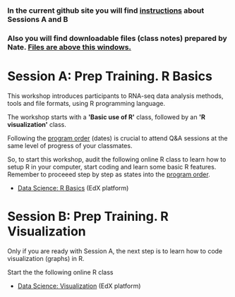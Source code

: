 ### In the current github site you will find <ins>instructions</ins> about Sessions A and B
### Also you will find downloadable files (class notes) prepared by Nate. <ins>Files are above this windows.</ins>

# Session A: Prep Training. R Basics

This workshop introduces participants to RNA-seq data analysis methods, tools and file formats, using R programming language.
 
The workshop starts with a **'Basic use of R'** class, followed by an **'R visualization'** class.  

Following the [program order](https://github.com/ibioChile/Transcriptomics-R-Workshop-public) (dates) is crucial to attend Q&A sessions at the same level of progress of your classmates.

So, to start this workshop, audit the following online R class to learn how to setup R in your computer, start coding and learn some basic R features.
Remember to proceeed step by step as states into the [program order](https://github.com/ibioChile/Transcriptomics-R-Workshop-public).  
- [Data Science: R Basics](https://courses.edx.org/courses/course-v1:HarvardX+PH125.1x+1T2020/course/) (EdX platform)
 
# Session B: Prep Training. R Visualization

Only if you are ready with Session A, the next step is to learn how to code visualization (graphs) in R.

Start the the following online R class

- [Data Science: Visualization](https://courses.edx.org/courses/course-v1:HarvardX+PH125.2x+1T2020/course/) (EdX platform)
